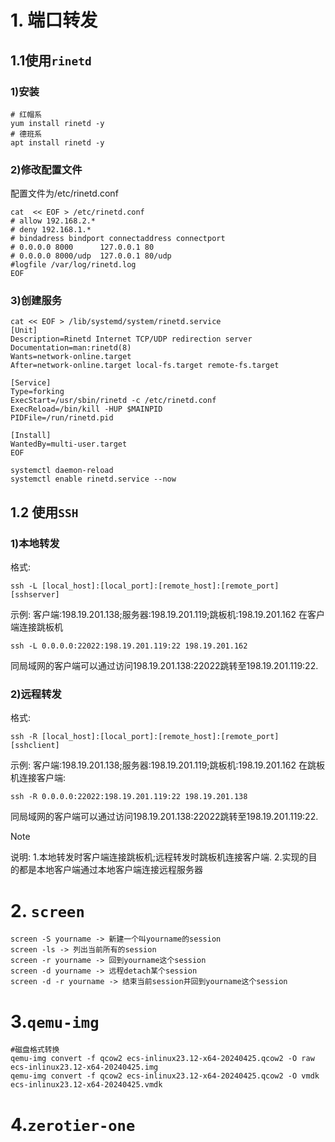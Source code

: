 # 1. 端口转发
## 1.1使用`rinetd`

### 1)安装

```
# 红帽系
yum install rinetd -y
# 德班系
apt install rinetd -y
```
### 2)修改配置文件

配置文件为/etc/rinetd.conf
```
cat  << EOF > /etc/rinetd.conf
# allow 192.168.2.* 
# deny 192.168.1.* 
# bindadress bindport connectaddress connectport 
# 0.0.0.0 8000      127.0.0.1 80
# 0.0.0.0 8000/udp  127.0.0.1 80/udp
#logfile /var/log/rinetd.log
EOF
```

### 3)创建服务

```
cat << EOF > /lib/systemd/system/rinetd.service
[Unit]
Description=Rinetd Internet TCP/UDP redirection server
Documentation=man:rinetd(8)
Wants=network-online.target
After=network-online.target local-fs.target remote-fs.target

[Service]
Type=forking
ExecStart=/usr/sbin/rinetd -c /etc/rinetd.conf
ExecReload=/bin/kill -HUP $MAINPID
PIDFile=/run/rinetd.pid

[Install]
WantedBy=multi-user.target
EOF

systemctl daemon-reload
systemctl enable rinetd.service --now
```
## 1.2 使用`SSH`

### 1)本地转发

格式:
```
ssh -L [local_host]:[local_port]:[remote_host]:[remote_port] [sshserver]
```
示例:
客户端:198.19.201.138;服务器:198.19.201.119;跳板机:198.19.201.162
在客户端连接跳板机
```
ssh -L 0.0.0.0:22022:198.19.201.119:22 198.19.201.162
```

同局域网的客户端可以通过访问198.19.201.138:22022跳转至198.19.201.119:22.

### 2)远程转发

格式:
```
ssh -R [local_host]:[local_port]:[remote_host]:[remote_port] [sshclient]
```
示例:
客户端:198.19.201.138;服务器:198.19.201.119;跳板机:198.19.201.162
在跳板机连接客户端:
```
ssh -R 0.0.0.0:22022:198.19.201.119:22 198.19.201.138
```

同局域网的客户端可以通过访问198.19.201.138:22022跳转至198.19.201.119:22.

>[!NOTE]
>说明:
>1.本地转发时客户端连接跳板机;远程转发时跳板机连接客户端.
>2.实现的目的都是本地客户端通过本地客户端连接远程服务器


# 2. `screen`

```
screen -S yourname -> 新建一个叫yourname的session
screen -ls -> 列出当前所有的session
screen -r yourname -> 回到yourname这个session
screen -d yourname -> 远程detach某个session
screen -d -r yourname -> 结束当前session并回到yourname这个session
```

# 3.`qemu-img`

```
#磁盘格式转换
qemu-img convert -f qcow2 ecs-inlinux23.12-x64-20240425.qcow2 -O raw ecs-inlinux23.12-x64-20240425.img
qemu-img convert -f qcow2 ecs-inlinux23.12-x64-20240425.qcow2 -O vmdk ecs-inlinux23.12-x64-20240425.vmdk

```

# 4.`zerotier-one`

```

```